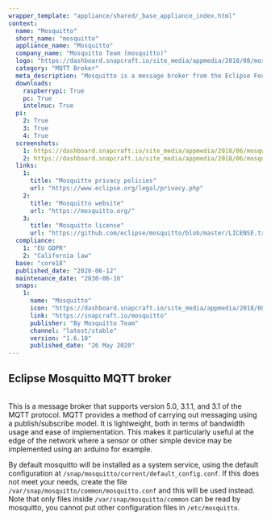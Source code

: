 ```yaml
---
wrapper_template: "appliance/shared/_base_appliance_index.html"
context:
  name: "Mosquitto"
  short_name: "mosquitto"
  appliance_name: "Mosquitto"
  company_name: "Mosquitto Team (mosquitto)"
  logo: "https://dashboard.snapcraft.io/site_media/appmedia/2018/08/mosquitto-logo-only.svg.png"
  category: "MQTT Broker"
  meta_description: "Mosquitto is a message broker from the Eclipse Foundation. MQTT provides a method of carrying out messaging using a publish/subscribe model. It is lightweight, both in terms of bandwidth usage and ease of implementation."
  downloads:
    raspberrypi: True
    pc: True
    intelnuc: True
  pi:
    2: True
    3: True
    4: True
  screenshots:
    1: https://dashboard.snapcraft.io/site_media/appmedia/2018/06/mosquitto_dbIlbAp.png
    2: https://dashboard.snapcraft.io/site_media/appmedia/2018/06/mosquitto_sub_d1aBoJH.png
  links:
    1:
      title: "Mosquitto privacy policies"
      url: "https://www.eclipse.org/legal/privacy.php"
    2:
      title: "Mosquitto website"
      url: "https://mosquitto.org/"
    3:
      title: "Mosquitto license"
      url: "https://github.com/eclipse/mosquitto/blob/master/LICENSE.txt"
  compliance:
    1: "EU GDPR"
    2: "California law"
  base: "core18"
  published_date: "2020-06-12"
  maintenance_date: "2030-06-16"
  snaps:
    1:
      name: "Mosquitto"
      icon: "https://dashboard.snapcraft.io/site_media/appmedia/2018/08/mosquitto-logo-only.svg.png"
      link: "https://snapcraft.io/mosquitto"
      publisher: "By Mosquitto Team"
      channel: "latest/stable"
      version: "1.6.10"
      published_date: "26 May 2020"
---
```


<h2>Eclipse Mosquitto MQTT broker</h2>

<br />
This is a message broker that supports version 5.0, 3.1.1, and 3.1 of the MQTT protocol. MQTT provides a method of carrying out messaging using a publish/subscribe model. It is lightweight, both in terms of bandwidth usage and ease of implementation. This makes it particularly useful at the edge of the network where a sensor or other simple device may be implemented using an arduino for example.

By default mosquitto will be installed as a system service, using the default configuration at `/snap/mosquitto/current/default_config.conf`. If this does not meet your needs, create the file `/var/snap/mosquitto/common/mosquitto.conf` and this will be used instead. Note that only files inside `/var/snap/mosquitto/common` can be read by mosquitto, you cannot put other configuration files in `/etc/mosquitto`.
